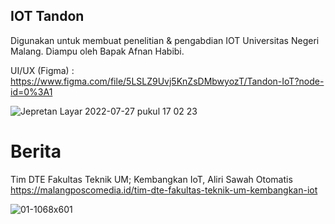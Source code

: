 ## IOT Tandon
Digunakan untuk membuat penelitian & pengabdian IOT Universitas Negeri Malang. 
Diampu oleh Bapak Afnan Habibi. 

UI/UX (Figma) : https://www.figma.com/file/5LSLZ9Uvj5KnZsDMbwyozT/Tandon-IoT?node-id=0%3A1 

![Jepretan Layar 2022-07-27 pukul 17 02 23](https://user-images.githubusercontent.com/53648542/181220754-9e932b09-9adf-4bd5-a874-8ee8bfe229c3.png)

# Berita 
Tim DTE Fakultas Teknik UM; Kembangkan IoT, Aliri Sawah Otomatis
https://malangposcomedia.id/tim-dte-fakultas-teknik-um-kembangkan-iot

![01-1068x601](https://user-images.githubusercontent.com/53648542/188296488-b05f431f-2e55-4e29-ad2f-12cab00d0884.jpeg)

